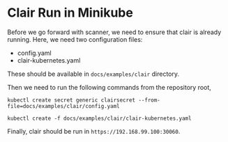 # Clair Run in Minikube

Before we go forward with scanner, we need to ensure that clair is already running. Here, we need two configuration files:

- config.yaml
- clair-kubernetes.yaml

These should be available in `docs/examples/clair` directory.

Then we need to run the following commands from the repository root,

```console
kubectl create secret generic clairsecret --from-file=docs/examples/clair/config.yaml

kubectl create -f docs/examples/clair/clair-kubernetes.yaml
```

Finally, clair should be run in `https://192.168.99.100:30060`.

